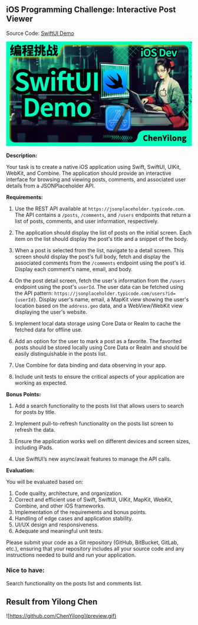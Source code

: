 ## iOS Programming Challenge: Interactive Post Viewer

Source Code: [SwiftUI Demo]( https://github.com/ChenYilong/iOSInterviewQuestions/blob/master/SwiftUI/SwiftUIDemo "") 

<p align="center"><a href="https://github.com/ChenYilong/iOSInterviewQuestions/blob/master/SwiftUI/SwiftUIDemo"><img src="banner.png"></a></p>


**Description:**

Your task is to create a native iOS application using Swift, SwiftUI, UIKit, WebKit, and Combine. The application should provide an interactive interface for browsing and viewing posts, comments, and associated user details from a JSONPlaceholder API.

**Requirements:**

1. Use the REST API available at `https://jsonplaceholder.typicode.com`. The API contains a `/posts`, `/comments`, and `/users` endpoints that return a list of posts, comments, and user information, respectively.

2. The application should display the list of posts on the initial screen. Each item on the list should display the post's title and a snippet of the body.

3. When a post is selected from the list, navigate to a detail screen. This screen should display the post's full body, fetch and display the associated comments from the `/comments` endpoint using the post's id. Display each comment's name, email, and body.

4. On the post detail screen, fetch the user's information from the `/users` endpoint using the post's `userId`. The user data can be fetched using the API pattern: `https://jsonplaceholder.typicode.com/users?id={userId}`. Display user's name, email, a MapKit view showing the user's location based on the `address.geo` data, and a WebView/WebKit view displaying the user's website.

5. Implement local data storage using Core Data or Realm to cache the fetched data for offline use.

6. Add an option for the user to mark a post as a favorite. The favorited posts should be stored locally using Core Data or Realm and should be easily distinguishable in the posts list.

7. Use Combine for data binding and data observing in your app.

8. Include unit tests to ensure the critical aspects of your application are working as expected.

**Bonus Points:**

1. Add a search functionality to the posts list that allows users to search for posts by title.

2. Implement pull-to-refresh functionality on the posts list screen to refresh the data.

3. Ensure the application works well on different devices and screen sizes, including iPads.

4. Use SwiftUI’s new async/await features to manage the API calls.

**Evaluation:**

You will be evaluated based on:

1. Code quality, architecture, and organization.
2. Correct and efficient use of Swift, SwiftUI, UIKit, MapKit, WebKit, Combine, and other iOS frameworks.
3. Implementation of the requirements and bonus points.
4. Handling of edge cases and application stability.
5. UI/UX design and responsiveness.
6. Adequate and meaningful unit tests.

Please submit your code as a Git repository (GitHub, BitBucket, GitLab, etc.), ensuring that your repository includes all your source code and any instructions needed to build and run your application.



### Nice to have:  

Search functionality on the posts list and comments list.  


## Result from Yilong Chen 
![https://github.com/ChenYilong](preview.gif)
